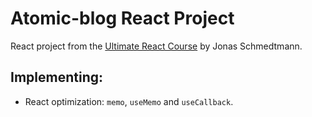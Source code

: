 # Atomic-blog React Project

React project from the [Ultimate React Course](https://github.com/jonasschmedtmann/ultimate-react-course) by Jonas Schmedtmann.

## Implementing:

- React optimization: `memo`, `useMemo` and `useCallback`.
